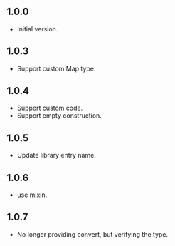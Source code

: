 ## 1.0.0

- Initial version.

## 1.0.3
- Support custom Map type.

## 1.0.4
- Support custom code.
- Support empty construction.

## 1.0.5
- Update library entry name.

## 1.0.6
- use mixin.

## 1.0.7
- No longer providing convert, but verifying the type.